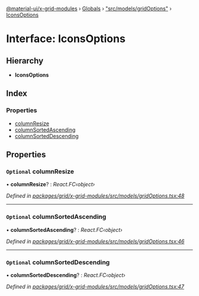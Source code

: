 [@material-ui/x-grid-modules](../README.md) › [Globals](../globals.md) › ["src/models/gridOptions"](../modules/_src_models_gridoptions_.md) › [IconsOptions](_src_models_gridoptions_.iconsoptions.md)

# Interface: IconsOptions

## Hierarchy

- **IconsOptions**

## Index

### Properties

- [columnResize](_src_models_gridoptions_.iconsoptions.md#optional-columnresize)
- [columnSortedAscending](_src_models_gridoptions_.iconsoptions.md#optional-columnsortedascending)
- [columnSortedDescending](_src_models_gridoptions_.iconsoptions.md#optional-columnsorteddescending)

## Properties

### `Optional` columnResize

• **columnResize**? : _React.FC‹object›_

_Defined in [packages/grid/x-grid-modules/src/models/gridOptions.tsx:48](https://github.com/mui-org/material-ui-x/blob/a679779/packages/grid/x-grid-modules/src/models/gridOptions.tsx#L48)_

---

### `Optional` columnSortedAscending

• **columnSortedAscending**? : _React.FC‹object›_

_Defined in [packages/grid/x-grid-modules/src/models/gridOptions.tsx:46](https://github.com/mui-org/material-ui-x/blob/a679779/packages/grid/x-grid-modules/src/models/gridOptions.tsx#L46)_

---

### `Optional` columnSortedDescending

• **columnSortedDescending**? : _React.FC‹object›_

_Defined in [packages/grid/x-grid-modules/src/models/gridOptions.tsx:47](https://github.com/mui-org/material-ui-x/blob/a679779/packages/grid/x-grid-modules/src/models/gridOptions.tsx#L47)_
